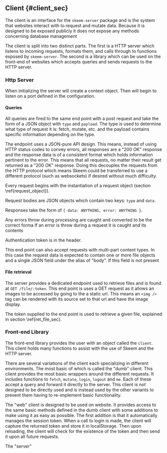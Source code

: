 ## Client {#client_sec}

The client is an interface for the `skeem-server` package and is the system that websites interact with to request and mutate data. Because it is designed to be exposed publicly it does not expose any methods concerning database management

The client is split into two distinct parts. The first is a HTTP server which listens to incoming requests, formats them, and calls through to functions exposed by `skeem-server`. The second is a library which can be used on the front-end of websites which accepts queries and sends requests to the HTTP server.

### Http Server

When initializing the server will create a context object. Then will begin to listen on a port defined in the configuration.

#### Queries

All queries are fired to the same end point with a post request and take the form of a JSON object with `type` and `payload`. The type is used to determine what type of request it is: fetch, mutate, etc. and the payload contains specific information depending on the type.

The endpoint uses a JSON-pure API design. This means, instead of using HTTP status codes to convey errors, all responses are a "200 OK" response and the response data is of a consistent format which holds information pertinent to the error. This means that all requests, no matter their result get returned as a "200 OK" response. Doing this decouples the requests from the HTTP protocol which means Skeem could be transferred to use a different protocol (such as websockets) if desired without much difficulty.

Every request begins with the instantiation of a request object (section \ref{request_object}).

Request bodies are JSON objects which contain two keys: `type` and `data`.

Responses take the form of `{ data: ANYTHING, error: ANYTHING }`.

Any errors throw during processing are caught and converted to be the correct forma If an error is throw during a request it is caught and its contents

Authentication token is in the header.

This end point can also accept requests with multi-part content types. In this case the request data is expected to contain one or more file objects and a single JSON field under the alias of "body". If this field is not present

#### File retrieval

The server provides a dedicated endpoint used to retrieve files and is found at `GET /file/:token`. This end point is uses a GET request as it allows an images to be accessed by going to the a static url. This means an `<img />` tag can be rendered with its source set to that url and have the image display.

The token supplied to the end point is used to retrieve a given file, explained in section \ref{ret_file_sec}.

### Front-end Library

The front-end library provides the user with an object called the `client`. This client holds many functions to assist with the use of Skeem and the HTTP server.

There are several variations of the client each specializing in different environments. The most basic of which is called the "dumb" client. This client provides the most basic wrappers around the different requests. It includes functions to `fetch`, `mutate`, `login`, `logout` and `me`. Each of these accept a query and forward it directly to the server. This client is not designed to be directly used and is instead used by the other variants to prevent them having to re-implement basic functionality.

The "web" client is designed to be used on website. It provides access to the same basic methods defined in the dumb client with some additions to make using it as easy as possible. The first addition is that it automatically manages the session token. When a call to login is made, the client will capture the returned token and store it in localStorage. Then upon reloading, the client will check for the existence of the token and then send it upon all future requests.

The "server"
